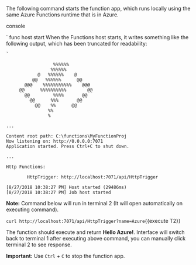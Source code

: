The following command starts the function app, which runs locally using the same Azure Functions runtime that is in Azure.

console

`
func host start
When the Functions host starts, it writes something like the following output, which has been truncated for readability:


```
`

                  %%%%%%
                 %%%%%%
            @   %%%%%%    @
          @@   %%%%%%      @@
       @@@    %%%%%%%%%%%    @@@
     @@      %%%%%%%%%%        @@
       @@         %%%%       @@
         @@      %%%       @@
           @@    %%      @@
                %%
                %

...

Content root path: C:\functions\MyFunctionProj
Now listening on: http://0.0.0.0:7071
Application started. Press Ctrl+C to shut down.

...

Http Functions:

        HttpTrigger: http://localhost:7071/api/HttpTrigger

[8/27/2018 10:38:27 PM] Host started (29486ms)
[8/27/2018 10:38:27 PM] Job host started
```

**Note:** Command below will run in terminal 2 (It will open automatically on executing command). 

`curl http://localhost:7071/api/HttpTrigger?name=Azure`{{execute T2}}

The function should execute and return **Hello Azure!**. Interface will switch back to terminal 1 after executing above command, you can manually click terminal 2 to see response.

**Important:** Use `Ctrl` + `C` to stop the function app.